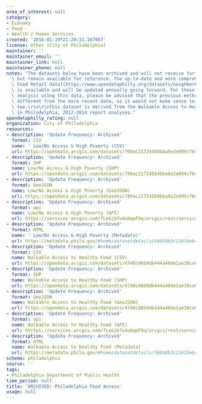 ```yaml
---
area_of_interest: null
category:
- Economy
- Food
- Health / Human Services
created: '2016-01-19T21:20:31.167867'
license: Other (City of Philadelphia)
maintainer: ''
maintainer_email: ''
maintainer_link: null
maintainer_phone: null
notes: "The datasets below have been archived and will not receive further updates,\
  \ but remain available for reference. The up-to-date and more comprehensive [Neighborhood\
  \ Food Retail data](https://www.opendataphilly.org/datasets/neighborhood-food-retail)\
  \ is available and will be updated annually going forward. For those conducting\
  \ analysis using this data, please be advised that the previous methodology is vastly\
  \ different from the more recent data, so it would not make sense to compare the\
  \ two.\r\n\r\nThis dataset is derived from the Walkable Access to Healthy Foods\
  \ in Philadelphia, 2012-2014 report analyses."
opendataphilly_rating: null
organization: City of Philadelphia
resources:
- description: 'Update Frequency: Archived'
  format: CSV
  name: ' Low/No Access & High Poverty (CSV)'
  url: https://opendata.arcgis.com/datasets/709ac21724504bba8e2e899cf64eefda_0.csv
- description: 'Update Frequency: Archived'
  format: SHP
  name: Low/No Access & High Poverty (SHP)
  url: https://opendata.arcgis.com/datasets/709ac21724504bba8e2e899cf64eefda_0.zip
- description: 'Update Frequency: Archived'
  format: GeoJSON
  name: Low/No Access & High Poverty (GeoJSON)
  url: https://opendata.arcgis.com/datasets/709ac21724504bba8e2e899cf64eefda_0.geojson
- description: 'Update Frequency: Archived'
  format: api
  name: Low/No Access & High Poverty (API)
  url: https://services.arcgis.com/fLeGjb7u4uXqeF9q/arcgis/rest/services/LNA_HP_Food_Access/FeatureServer/0/query?outFields=*&where=1%3D1
- description: 'Update Frequency: Archived'
  format: HTML
  name: ' Low/No Access & High Poverty (Metadata)'
  url: https://metadata.phila.gov/#home/datasetdetails/568d4b3c13d1bebc0c2a2b0f/representationdetails/568d6a3508547db61713bd06/
- description: 'Update Frequency: Archived'
  format: CSV
  name: Walkable Access to Healthy Food (CSV)
  url: https://opendata.arcgis.com/datasets/4748c96b9db444a48de1ae38ca93f554_0.csv
- description: 'Update Frequency: Archived'
  format: SHP
  name: Walkable Access to Healthy Food (SHP)
  url: https://opendata.arcgis.com/datasets/4748c96b9db444a48de1ae38ca93f554_0.zip
- description: 'Update Frequency: Archived'
  format: GeoJSON
  name: Walkable Access to Healthy Food (GeoJSON)
  url: https://opendata.arcgis.com/datasets/4748c96b9db444a48de1ae38ca93f554_0.geojson
- description: 'Update Frequency: Archived'
  format: api
  name: Walkable Access to Healthy Food (API)
  url: hhttps://services.arcgis.com/fLeGjb7u4uXqeF9q/arcgis/rest/services/Walkable_Access_Healthy_Food/FeatureServer/0/query?outFields=*&where=1%3D1
- description: 'Update Frequency: Archived'
  format: HTML
  name: Walkable Access to Healthy Food (Metadata)
  url: https://metadata.phila.gov/#home/datasetdetails/568d4b3c13d1bebc0c2a2b0f/representationdetails/568d4b3c13d1bebc0c2a2b10/
schema: philadelphia
source: ''
tags:
- Philadelphia Department of Public Health
time_period: null
title: 'ARCHIVED: Philadelphia Food Access'
usage: null
---
```

